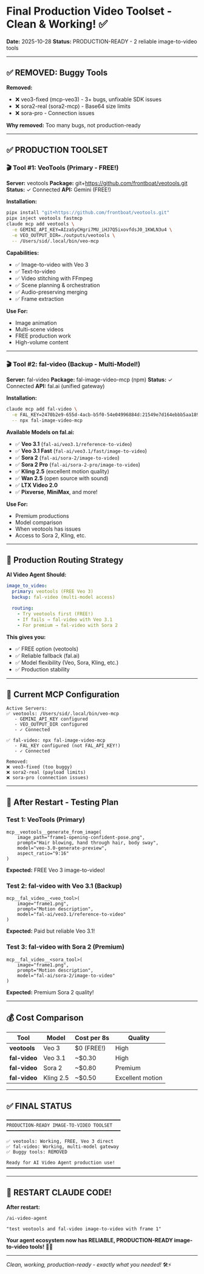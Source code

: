 # Final Production Video Toolset - Clean & Working! ✅

**Date:** 2025-10-28
**Status:** PRODUCTION-READY - 2 reliable image-to-video tools

---

## ✅ REMOVED: Buggy Tools

**Removed:**
- ❌ veo3-fixed (mcp-veo3) - 3+ bugs, unfixable SDK issues
- ❌ sora2-real (sora2-mcp) - Base64 size limits
- ❌ sora-pro - Connection issues

**Why removed:** Too many bugs, not production-ready

---

## ✅ PRODUCTION TOOLSET

### 🎬 Tool #1: VeoTools (Primary - FREE!)

**Server:** veotools
**Package:** git+https://github.com/frontboat/veotools.git
**Status:** ✓ Connected
**API:** Gemini (FREE!)

**Installation:**
```bash
pipx install "git+https://github.com/frontboat/veotools.git"
pipx inject veotools fastmcp
claude mcp add veotools \
  -e GEMINI_API_KEY=AIzaSyCHgri7MU_iHJ7Q5ixovfdsJ0_1KWLN3u4 \
  -e VEO_OUTPUT_DIR=./outputs/veotools \
  -- /Users/sid/.local/bin/veo-mcp
```

**Capabilities:**
- ✅ Image-to-video with Veo 3
- ✅ Text-to-video
- ✅ Video stitching with FFmpeg
- ✅ Scene planning & orchestration
- ✅ Audio-preserving merging
- ✅ Frame extraction

**Use For:**
- Image animation
- Multi-scene videos
- FREE production work
- High-volume content

---

### 🎬 Tool #2: fal-video (Backup - Multi-Model!)

**Server:** fal-video
**Package:** fal-image-video-mcp (npm)
**Status:** ✓ Connected
**API:** fal.ai (unified gateway)

**Installation:**
```bash
claude mcp add fal-video \
  -e FAL_KEY=2470b2e9-655d-4acb-b5f0-54e04996884d:21549e7d164ebbb5aa1899ead6166076 \
  -- npx fal-image-video-mcp
```

**Available Models on fal.ai:**
- ✅ **Veo 3.1** (`fal-ai/veo3.1/reference-to-video`)
- ✅ **Veo 3.1 Fast** (`fal-ai/veo3.1/fast/image-to-video`)
- ✅ **Sora 2** (`fal-ai/sora-2/image-to-video`)
- ✅ **Sora 2 Pro** (`fal-ai/sora-2-pro/image-to-video`)
- ✅ **Kling 2.5** (excellent motion quality)
- ✅ **Wan 2.5** (open source with sound)
- ✅ **LTX Video 2.0**
- ✅ **Pixverse**, **MiniMax**, and more!

**Use For:**
- Premium productions
- Model comparison
- When veotools has issues
- Access to Sora 2, Kling, etc.

---

## 🎯 Production Routing Strategy

**AI Video Agent Should:**

```yaml
image_to_video:
  primary: veotools (FREE Veo 3)
  backup: fal-video (multi-model access)

  routing:
    - Try veotools first (FREE!)
    - If fails → fal-video with Veo 3.1
    - For premium → fal-video with Sora 2
```

**This gives you:**
- ✅ FREE option (veotools)
- ✅ Reliable fallback (fal.ai)
- ✅ Model flexibility (Veo, Sora, Kling, etc.)
- ✅ Production stability

---

## 🔧 Current MCP Configuration

```
Active Servers:
✅ veotools: /Users/sid/.local/bin/veo-mcp
   - GEMINI_API_KEY configured
   - VEO_OUTPUT_DIR configured
   - ✓ Connected

✅ fal-video: npx fal-image-video-mcp
   - FAL_KEY configured (not FAL_API_KEY!)
   - ✓ Connected

Removed:
❌ veo3-fixed (too buggy)
❌ sora2-real (payload limits)
❌ sora-pro (connection issues)
```

---

## 🧪 After Restart - Testing Plan

### Test 1: VeoTools (Primary)
```
mcp__veotools__generate_from_image(
    image_path="frame1-opening-confident-pose.png",
    prompt="Hair blowing, hand through hair, body sway",
    model="veo-3.0-generate-preview",
    aspect_ratio="9:16"
)
```

**Expected:** FREE Veo 3 image-to-video!

### Test 2: fal-video with Veo 3.1 (Backup)
```
mcp__fal_video__<veo_tool>(
    image="frame1.png",
    prompt="Motion description",
    model="fal-ai/veo3.1/reference-to-video"
)
```

**Expected:** Paid but reliable Veo 3.1!

### Test 3: fal-video with Sora 2 (Premium)
```
mcp__fal_video__<sora_tool>(
    image="frame1.png",
    prompt="Motion description",
    model="fal-ai/sora-2/image-to-video"
)
```

**Expected:** Premium Sora 2 quality!

---

## 💰 Cost Comparison

| Tool | Model | Cost per 8s | Quality |
|------|-------|-------------|---------|
| **veotools** | Veo 3 | $0 (FREE!) | High |
| **fal-video** | Veo 3.1 | ~$0.30 | High |
| **fal-video** | Sora 2 | ~$0.80 | Premium |
| **fal-video** | Kling 2.5 | ~$0.50 | Excellent motion |

---

## ✅ FINAL STATUS

```
━━━━━━━━━━━━━━━━━━━━━━━━━━━━━━━━━━━━━━━━━━
PRODUCTION-READY IMAGE-TO-VIDEO TOOLSET
━━━━━━━━━━━━━━━━━━━━━━━━━━━━━━━━━━━━━━━━━━

✅ veotools: Working, FREE, Veo 3 direct
✅ fal-video: Working, multi-model gateway
✅ Buggy tools: REMOVED

Ready for AI Video Agent production use!
━━━━━━━━━━━━━━━━━━━━━━━━━━━━━━━━━━━━━━━━━━
```

---

## 🚀 RESTART CLAUDE CODE!

**After restart:**
```
/ai-video-agent

"test veotools and fal-video image-to-video with frame 1"
```

**Your agent ecosystem now has RELIABLE, PRODUCTION-READY image-to-video tools!** 🎯✨

---

_Clean, working, production-ready - exactly what you needed!_ 🛠️⚡
